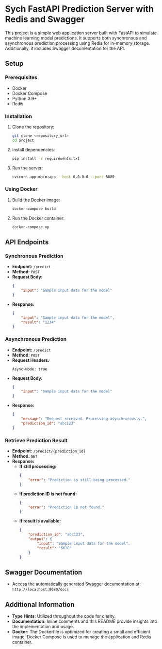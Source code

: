 # Sych FastAPI Prediction Server with Redis and Swagger

This project is a simple web application server built with FastAPI to simulate machine learning model predictions. It supports both synchronous and asynchronous prediction processing using Redis for in-memory storage. Additionally, it includes Swagger documentation for the API.

## Setup

### Prerequisites
- Docker
- Docker Compose
- Python 3.9+
- Redis

### Installation

1. Clone the repository:
    ```bash
    git clone <repository_url>
    cd project
    ```

2. Install dependencies:
    ```bash
    pip install -r requirements.txt
    ```

3. Run the server:
    ```bash
    uvicorn app.main:app --host 0.0.0.0 --port 8080
    ```

### Using Docker

1. Build the Docker image:
    ```bash
    docker-compose build
    ```

2. Run the Docker container:
    ```bash
    docker-compose up
    ```

## API Endpoints

### Synchronous Prediction

- **Endpoint:** `/predict`
- **Method:** `POST`
- **Request Body:** 
    ```json
    {
        "input": "Sample input data for the model"
    }
    ```
- **Response:** 
    ```json
    {
        "input": "Sample input data for the model",
        "result": "1234"
    }
    ```

### Asynchronous Prediction

- **Endpoint:** `/predict`
- **Method:** `POST`
- **Request Headers:**
    ```
    Async-Mode: true
    ```
- **Request Body:**
    ```json
    {
        "input": "Sample input data for the model"
    }
    ```
- **Response:**
    ```json
    {
        "message": "Request received. Processing asynchronously.",
        "prediction_id": "abc123"
    }
    ```

### Retrieve Prediction Result

- **Endpoint:** `/predict/{prediction_id}`
- **Method:** `GET`
- **Response:** 
    - **If still processing:**
        ```json
        {
            "error": "Prediction is still being processed."
        }
        ```
    - **If prediction ID is not found:**
        ```json
        {
            "error": "Prediction ID not found."
        }
        ```
    - **If result is available:**
        ```json
        {
            "prediction_id": "abc123",
            "output": {
                "input": "Sample input data for the model",
                "result": "5678"
            }
        }
        ```

## Swagger Documentation

- Access the automatically generated Swagger documentation at: `http://localhost:8080/docs`

## Additional Information

- **Type Hints:** Utilized throughout the code for clarity.
- **Documentation:** Inline comments and this README provide insights into the implementation and usage.
- **Docker:** The Dockerfile is optimized for creating a small and efficient image. Docker Compose is used to manage the application and Redis container.

